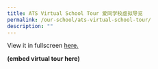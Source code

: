 ```yaml
---
title: ATS Virtual School Tour 爱同学校虚拟导览
permalink: /our-school/ats-virtual-school-tour/
description: ""
---
```

View it in fullscreen [here.](https://4d.silvrcraft.com/ats360vt/)

**(embed virtual tour here)**